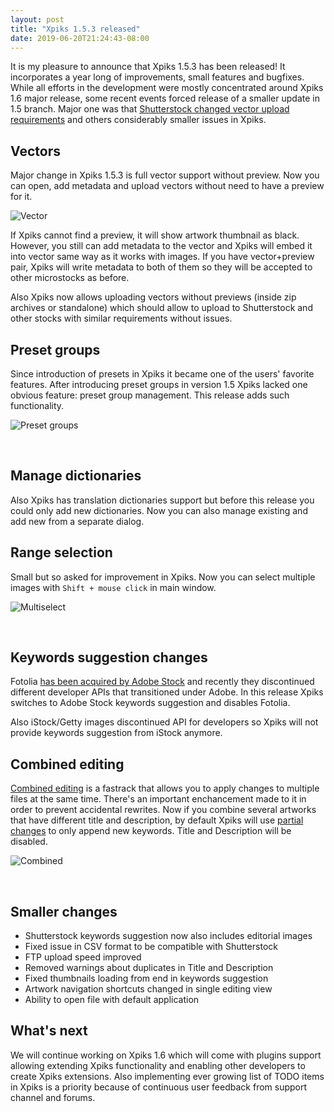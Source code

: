 ```yaml
---
layout: post
title: "Xpiks 1.5.3 released"
date: 2019-06-20T21:24:43-08:00
---
```


It is my pleasure to announce that Xpiks 1.5.3 has been released! It incorporates a year long of improvements, small features and bugfixes. While all efforts in the development were mostly concentrated around Xpiks 1.6 major release, some recent events forced release of a smaller update in 1.5 branch. Major one was that [Shutterstock changed vector upload requirements](https://forums.submit.shutterstock.com/topic/96928-shutterstock-has-made-uploading-vectors-easier-than-ever/) and others considerably smaller issues in Xpiks.

## Vectors

Major change in Xpiks 1.5.3 is full vector support without preview. Now you can open, add metadata and upload vectors without need to have a preview for it.

<p>
  <img alt="Vector" src='{{< misc/rel "/images/posts/xpiks-153-overview/vector.png" >}}' class="small-12 large-12" />
</p>

If Xpiks cannot find a preview, it will show artwork thumbnail as black. However, you still can add metadata to the vector and Xpiks will embed it into vector same way as it works with images. If you have vector+preview pair, Xpiks will write metadata to both of them so they will be accepted to other microstocks as before.

Also Xpiks now allows uploading vectors without previews (inside zip archives or standalone) which should allow to upload to Shutterstock and other stocks with similar requirements without issues.

## Preset groups

Since introduction of presets in Xpiks it became one of the users' favorite features. After introducing preset groups in version 1.5 Xpiks lacked one obvious feature: preset group management. This release adds such functionality.

<p>
  <img alt="Preset groups" src='{{< misc/rel "/images/posts/xpiks-153-overview/preset-groups.png" >}}' class="small-12 large-12" />
</p>

<br />

## Manage dictionaries

Also Xpiks has translation dictionaries support but before this release you could only add new dictionaries. Now you can also manage existing and add new from a separate dialog.

## Range selection

Small but so asked for improvement in Xpiks. Now you can select multiple images with `Shift + mouse click` in main window.

<p>
  <img alt="Multiselect" src='{{< misc/rel "/images/posts/xpiks-153-overview/multiselect.gif" >}}' class="small-12 large-12" />
</p>

<br />

## Keywords suggestion changes

Fotolia [has been acquired by Adobe Stock](https://blog.fotolia.com/us/2018/11/05/fotolia-members-welcome-to-adobe-stock/) and recently they discontinued different developer APIs that transitioned under Adobe. In this release Xpiks switches to Adobe Stock keywords suggestion and disables Fotolia.

Also iStock/Getty images discontinued API for developers so Xpiks will not provide keywords suggestion from iStock anymore.

## Combined editing

[Combined editing]({{site.url}}/tutorials/batch-basic/) is a fastrack that allows you to apply changes to multiple files at the same time. There's an important enchancement made to it in order to prevent accidental rewrites. Now if you combine several artworks that have different title and description, by default Xpiks will use [partial changes]({{site.url}}/tutorials/batch-partial/) to only append new keywords. Title and Description will be disabled.

<p>
  <img alt="Combined" src='{{< misc/rel "/images/posts/xpiks-153-overview/combined.png" >}}' class="small-12 large-12" />
</p>

<br />

## Smaller changes

* Shutterstock keywords suggestion now also includes editorial images
* Fixed issue in CSV format to be compatible with Shutterstock
* FTP upload speed improved
* Removed warnings about duplicates in Title and Description
* Fixed thumbnails loading from end in keywords suggestion
* Artwork navigation shortcuts changed in single editing view
* Ability to open file with default application

## What's next

We will continue working on Xpiks 1.6 which will come with plugins support allowing extending Xpiks functionality and enabling other developers to create Xpiks extensions. Also implementing ever growing list of TODO items in Xpiks is a priority because of continuous user feedback from support channel and forums.

